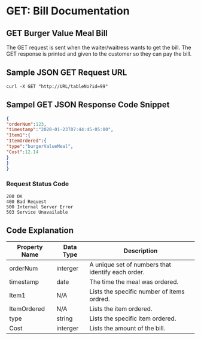 # GET: Bill Documentation  

## GET Burger Value Meal Bill  

The GET request is sent when the waiter/waitress wants to get the bill.  The GET response is printed and given to the customer so they can pay the bill.   

## Sample JSON GET Request URL   

```
curl -X GET "http://URL/tableNo?id=99"
```

## Sampel GET JSON Response Code Snippet  

``` JSON 
{
"orderNum":123,
"timestamp":"2020-01-23T07:44:45-05:00",
"Item1":{
"ItemOrdered":{
"type":"burgerValueMeal",
"Cost":12.14
}
}
}
```

### Request Status Code

```
200 OK  
400 Bad Request  
500 Internal Server Error   
503 Service Unavailable
```

## Code Explanation

Property Name | Data Type | Description
------------- | --------- | -----------
orderNum | interger | A unique set of numbers that identify each order.  
timestamp | date | The time the meal was ordered.  
Item1 | N/A | Lists the specific number of items ordred.   
ItemOrdered | N/A | Lists the item ordered. 
type | string | Lists the specific item ordered.  
Cost | interger | Lists the amount of the bill.  







